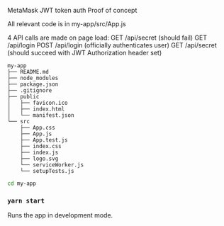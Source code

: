 MetaMask JWT token auth Proof of concept

All relevant code is in my-app/src/App.js

4 API calls are made on page load:
GET /api/secret (should fail)
GET /api/login
POST /api/login (officially authenticates user)
GET /api/secret (should succeed with JWT Authorization header set)

```
my-app
├── README.md
├── node_modules
├── package.json
├── .gitignore
├── public
│   ├── favicon.ico
│   ├── index.html
│   └── manifest.json
└── src
    ├── App.css
    ├── App.js
    ├── App.test.js
    ├── index.css
    ├── index.js
    ├── logo.svg
    └── serviceWorker.js
    └── setupTests.js
```

```sh
cd my-app
```

### `yarn start`

Runs the app in development mode.<br>
